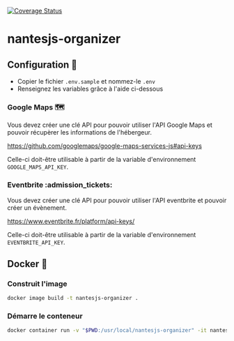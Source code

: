 [![Coverage Status](https://coveralls.io/repos/github/NantesJS/nantesjs-organizer/badge.svg)](https://coveralls.io/github/NantesJS/nantesjs-organizer)

# nantesjs-organizer


## Configuration :wrench:

* Copier le fichier `.env.sample` et nommez-le `.env`
* Renseignez les variables grâce à l'aide ci-dessous

### Google Maps :world_map:

Vous devez créer une clé API pour pouvoir utiliser l'API Google Maps et pouvoir récupèrer les informations de l'hébergeur.

https://github.com/googlemaps/google-maps-services-js#api-keys

Celle-ci doit-être utilisable à partir de la variable d'environnement `GOOGLE_MAPS_API_KEY`.

### Eventbrite :admission_tickets:

Vous devez créer une clé API pour pouvoir utiliser l'API eventbrite et pouvoir créer un évènement.

https://www.eventbrite.fr/platform/api-keys/

Celle-ci doit-être utilisable à partir de la variable d'environnement `EVENTBRITE_API_KEY`.

## Docker :whale:

### Construit l'image

```sh
docker image build -t nantesjs-organizer .
```

### Démarre le conteneur

```sh
docker container run -v "$PWD:/usr/local/nantesjs-organizer" -it nantesjs-organizer
```
